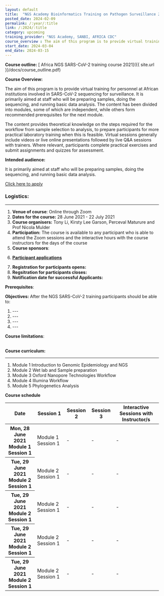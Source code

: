 ```yaml
---
layout: default
title:  "NGS Academy Bioinformatics Training on Pathogen Surveillance 2024"
posted_date: 2024-02-09
permalink: /:year/:title
link: /:2024/:title
category: upcoming
training_provider: "NGS Academy, SANBI, AFRICA CDC"
course_overview : The aim of this program is to provide virtual training for personnel at African institutions involved in SARS-CoV-2 sequencing for surveillance. It is primarily aimed at staff who will be preparing samples, doing the sequencing, and running basic data analysis. The content has been divided into modules, some of which are independent, while others form recommended prerequisites for the next module. The content provides theoretical knowledge on the steps required for the workflow from sample selection to analysis, to prepare participants for more practical laboratory training when this is feasible. Virtual sessions generally include videos or live online presentations followed by live Q&A sessions with trainers. Where relevant, participants complete practical exercises and submit assignments 
start_date: 2024-03-04
end_date: 2024-03-15
---
```



<b>Course outline:</b> [ Africa NGS SARS-CoV-2 training course 2021]({{ site.url }}/docs/course_outline.pdf)

<p align="left"><b >Course Overview:</b></p>

 <p align="left">The aim of this program is to provide virtual training for personnel at African institutions involved in SARS-CoV-2 sequencing for surveillance. It is primarily aimed at staff who will be preparing samples, doing the sequencing, and running basic data analysis. The content has been divided into modules, some of which are independent, while others form recommended prerequisites for the next module. 

The content provides theoretical knowledge on the steps required for the workflow from sample selection to analysis, to prepare participants for more practical laboratory training when this is feasible. Virtual sessions generally include videos or live online presentations followed by live Q&A sessions with trainers. Where relevant, participants complete practical exercises and submit assignments and quizzes for assessment. <p>



<p align="left"><b class="text-left">Intended audience:</b></p>

<p align="left">It is primarily aimed at staff who will be preparing samples, doing the sequencing, and running basic data analysis.</p>

<a class="btn btn-secondary btn-lg" href="#" role="button">Click here to apply</a>
<br>
<h3>Logistics: </h3>
<hr>

<ol class="list-unstyled">

 <li><b>Venue of course</b>: Online through Zoom </li>


<li><b>Dates for the course:</b> 28 June 2021 - 22 July 2021</li>


<li><b>Course organisers:</b> Tony Li, Kirsty Lee Garson, Perceval Maturure and Prof Nicola Mulder</li>


<li><b>Participation:</b> The course is available to any participant who is able to attend the Zoom sessions and the interactive hours with the course instructors for the days of the course</li>


<li><b>Course sponsors</b>:</li>

<u><li><b>Participant applications</b></li></u>

<li><b>Registration for participants opens:</b></li>

<li><b>Regsitration for participants closes:</b> </li>

<li><b>Notification date for successful Applicants:</b> </li>
</ol>

<b>Prerequisites</b>: 
<br>

<b>Objectives:</b> After the NGS SARS-CoV-2 training participants should be able to:

<ol>
<li>---</li>

<li>---</li>
<li>---</li>
<li>---</li>
</ol>


<b>Course limitations</b>: 

<br>
<b>Course curriculum:</b>
<hr>
<ol>
<li>Module 1 Introduction to Genomic Epidemiology and NGS</li>
<li>Module 2 Wet lab and Sample preparation</li>
<li>Module 3 Oxford Nanopore Technologies Workflow</li>
<li>Module 4 Illumina Workflow</li>
<li>Module 5 Phylogenetics Analysis</li>
</ol>

<b>Course schedule</b>
<table class="table table-bordered">
  <thead>
    <tr>
      <th scope="col">Date</th>
      <th scope="col">Session 1</th>
      <th scope="col">Session 2</th>
      <th scope="col">Session 3</th>
       <th scope="col">Interactive Sessions with Instructor/s</th>
    </tr>
  </thead>
  <tbody>
    <tr>
      <th scope="row">Mon, 28 June 2021
      <br>
      Module 1
      Session 1</th>
      <td>
      Module 1
      Session 1</td>
      <td>-</td>
      <td>-</td>
            <td>-</td>
    </tr>
    <tr>
      <th scope="row">Tue, 29 June 2021
      <br>
      Module 2
      Session 1</th>
      <td> Module 2 Session 1</td>
      <td> -</td>
      <td>-</td>
            <td>-</td>
    </tr>
    <tr>
      <th scope="row">Tue, 29 June 2021
      <br>
      Module 2
      Session 1</th>
      <td> Module 2 Session 1</td>
      <td> -</td>
      <td>-</td>
            <td>-</td>
    </tr>
    <tr>
      <th scope="row">Tue, 29 June 2021
      <br>
      Module 2
      Session 1</th>
      <td> Module 2 Session 1</td>
      <td> -</td>
      <td>-</td>
            <td>-</td>
    </tr>
   <tr>
      <th scope="row">Tue, 29 June 2021
      <br>
      Module 2
      Session 1</th>
      <td> Module 2 Session 1</td>
      <td> -</td>
      <td>-</td>
            <td>-</td>
    </tr>

  </tbody>
</table>